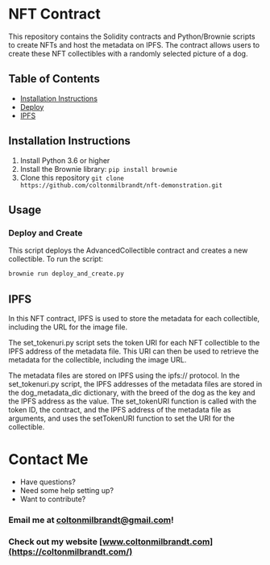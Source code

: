 # NFT Contract

This repository contains the Solidity contracts and Python/Brownie scripts to create NFTs and host the metadata on IPFS. The contract allows users to create these NFT collectibles with a randomly selected picture of a dog.

## Table of Contents

-   [Installation Instructions](https://github.com/coltonmilbrandt/nft-demonstration#installation-instructions)
-   [Deploy](https://github.com/coltonmilbrandt/nft-demonstration#usage)
-   [IPFS](https://github.com/coltonmilbrandt/nft-demonstration#ipfs)

## Installation Instructions

1. Install Python 3.6 or higher
2. Install the Brownie library: `pip install brownie`
3. Clone this repository `git clone https://github.com/coltonmilbrandt/nft-demonstration.git`

## Usage

### Deploy and Create

This script deploys the AdvancedCollectible contract and creates a new collectible. To run the script:

```bash
brownie run deploy_and_create.py
```

## IPFS

In this NFT contract, IPFS is used to store the metadata for each collectible, including the URL for the image file.

The set_tokenuri.py script sets the token URI for each NFT collectible to the IPFS address of the metadata file. This URI can then be used to retrieve the metadata for the collectible, including the image URL.

The metadata files are stored on IPFS using the ipfs:// protocol. In the set_tokenuri.py script, the IPFS addresses of the metadata files are stored in the dog_metadata_dic dictionary, with the breed of the dog as the key and the IPFS address as the value. The set_tokenURI function is called with the token ID, the contract, and the IPFS address of the metadata file as arguments, and uses the setTokenURI function to set the URI for the collectible.

# Contact Me

-   Have questions?
-   Need some help setting up?
-   Want to contribute?

### Email me at coltonmilbrandt@gmail.com!

### Check out my website [www.coltonmilbrandt.com](https://coltonmilbrandt.com/)
